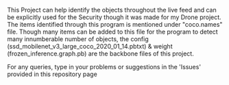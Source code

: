 This Project can help identify the objects throughout the live feed and can be explicitly used for the Security though it was made for my Drone project.
The items identified through this program is mentioned under "coco.names" file. Though many items can be added to this file for the program to detect many innumberable number of objects, the config (ssd_mobilenet_v3_large_coco_2020_01_14.pbtxt) & weight (frozen_inference.graph.pb) are the backbone files of this project.



For any queries, type in your problems or suggestions in the 'Issues' provided in this repository page